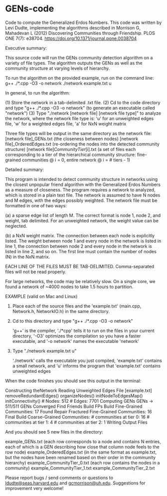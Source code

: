 # GENs-code
Code to compute the Generalized Erdos Numbers.  This code was written by Levi Dudte, implementing the algorithms described in 
Morrison G, Mahadevan L (2012) Discovering Communities through Friendship. PLOS ONE 7(7): e38704. https://doi.org/10.1371/journal.pone.0038704



Executive summary:

This source code will run the GENs community detection algorithm on a variety of file types.  The algorithm outputs the GENs as well as the community structure at varying levels of hierarchy.  

To run the algorithm on the provided example, run on the command line:
g++ ./*.cpp -O3 -o network
./network example.txt u

In general, to run the algorithm:

(1)  Store the network in a tab-delimited .txt file.
(2)  Cd to the code directory and type "g++ ./*.cpp -O3 -o network" (to generate an executable called "network")
(3)  Type "./network [network file] [network file type]" to analyze the network, where the network file type is: 'u' for an unweighted edges file, 'w' for a weighted edges file, 'a' for NxN weight matrix

Three file types will be output in the same directory as the network file: 
[network file]_GENs.txt (the closeness between nodes)
[network file]_OrderedEdges.txt (re-ordering the nodes into the detected community structure)
[network file]_CommunityTier_[i].txt (a set of files each corresponding to a tier of the hierarchical community structure: fine-grained communities @ i = 0, entire network @ i = # tiers - 1)  

Detailed summary:

This program is intended to detect community structure in networks using the closest unpopular friend algorithm with the Generalized Erdos Numbers as a measure of closeness.  The program requires a network to analyzed, which is stored in a plain text file.  The network is assumed to have N nodes and M edges, with the edges possibly weighted.  The network file must be formatted in one of two ways:

(a)  a sparse edge list of length M.  The correct format is node 1, node 2, and weight, tab delimited.  For an unweighted network, the weight value can be neglected.

(b) a NxN weight matrix.  The connection between each node is explicitly listed.  The weight between node 1 and every node in the network is listed in line 1, the connection between node 2 and every node in the network is listed in line 2, and so on. The first line must contain the number of nodes (N) in the NxN matrix.

EACH LINE OF THE FILES MUST BE TAB-DELIMITED.  Comma-separated files will not be read properly.

For large networks, the code may be relatively slow.  On a single core, we found a network of ~4000 nodes to take 1.5 hours to partition.

EXAMPLE (valid on Mac and Linux)

1)  Place each of the source files and the 'example.txt' (main.cpp, Network.h, NetworkIO.h) in the same directory.

2)  Cd to this directory and type "g++ ./*.cpp -O3 -o network"

	'g++' is the compiler, './*cpp' tells it to run on the files in your current directory, '-O3' optimizes the compilation so you have a faster executable, and '-o network' names the executable 'network'

3)  Type "./network example.txt u"

	'./network' calls the executable you just compiled, 'example.txt' contains a small network, and 'u' informs the program that 'example.txt' contains unweighted edges

When the code finishes you should see this output in the terminal:

Constructing theNetwork
Reading Unweighted Edges File [example.txt]
removeRedundantEdges()
organizeNodes()
initNodeToEdgesMap()
initConnectivity()
	# Nodes: 512
	# Edges: 7701
Computing GENs
	GENs -> 511/511
GENs Converged
Find Friends
Build FPs
Build Fine-Grained Communities: 17 Found
Repair Fractured Fine-Grained Communities: 16 Final
Build Coarse-Grained Communities:
	# communities at tier 0: 16
	# communities at tier 1: 4
	# communities at tier 2: 1
Writing Output Files

And you should see 5 new files in the directory:

example_GENs.txt (each row corresponds to a node and contains N entries, each of which is a GEN describing how close that column node feels to the row node)
example_OrderedEdges.txt (in the same format as example.txt, but the nodes have been renamed based on their order in the community hierarchy)
example_CommunityTier_0.txt (each row contains the nodes in a community)
example_CommunityTier_1.txt
example_CommunityTier_2.txt

Please report bugs / send comments or questions to ldudte@seas.harvard.edu and gcmorrison@uh.edu. Suggestions for improvement very welcome!


